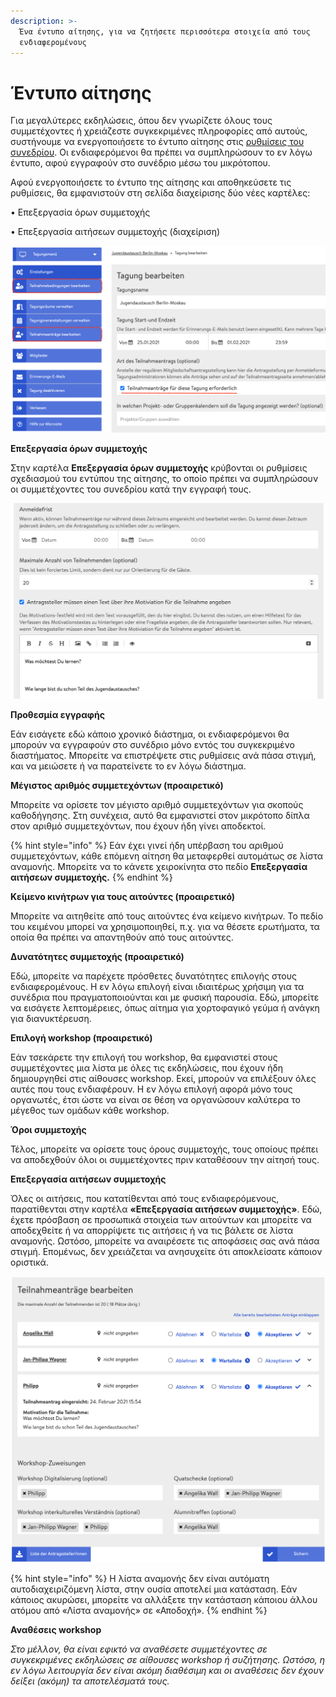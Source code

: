 ```yaml
---
description: >-
  Ένα έντυπο αίτησης, για να ζητήσετε περισσότερα στοιχεία από τους
  ενδιαφερομένους
---
```


# Έντυπο αίτησης

Για μεγαλύτερες εκδηλώσεις, όπου δεν γνωρίζετε όλους τους συμμετέχοντες ή χρειάζεστε συγκεκριμένες πληροφορίες από αυτούς, συστήνουμε να ενεργοποιήσετε το έντυπο αίτησης στις [ρυθμίσεις του συνεδρίου](https://app.gitbook.com/@dina-international/s/manual/v/gre/funktionalitaeten/start). Οι ενδιαφερόμενοι θα πρέπει να συμπληρώσουν το εν λόγω έντυπο, αφού εγγραφούν στο συνέδριο μέσω του μικρότοπου. 

Αφού ενεργοποιήσετε το έντυπο της αίτησης και αποθηκεύσετε τις ρυθμίσεις, θα εμφανιστούν στη σελίδα διαχείρισης δύο νέες καρτέλες: 

• Επεξεργασία όρων συμμετοχής 

• Επεξεργασία αιτήσεων συμμετοχής \(διαχείριση\)

![&#x395;&#x3BD;&#x3B5;&#x3C1;&#x3B3;&#x3BF;&#x3C0;&#x3BF;&#x3AF;&#x3B7;&#x3C3;&#x3B7; &#x3C4;&#x3C9;&#x3BD; &#x3B1;&#x3B9;&#x3C4;&#x3AE;&#x3C3;&#x3B5;&#x3C9;&#x3BD; &#x3C3;&#x3C5;&#x3BC;&#x3BC;&#x3B5;&#x3C4;&#x3BF;&#x3C7;&#x3AE;&#x3C2; &#x3C3;&#x3C4;&#x3B9;&#x3C2; &#x3C1;&#x3C5;&#x3B8;&#x3BC;&#x3AF;&#x3C3;&#x3B5;&#x3B9;&#x3C2;](../../.gitbook/assets/admin-seite-mit-antra-gen.png)

**Επεξεργασία όρων συμμετοχής**

Στην καρτέλα **Επεξεργασία όρων συμμετοχής** κρύβονται οι ρυθμίσεις σχεδιασμού του εντύπου της αίτησης, το οποίο πρέπει να συμπληρώσουν οι συμμετέχοντες του συνεδρίου κατά την εγγραφή τους.

![&#x391;&#x3C0;&#x3CC;&#x3C3;&#x3C0;&#x3B1;&#x3C3;&#x3BC;&#x3B1; &#x3B1;&#x3C0;&#x3CC; &#x3C4;&#x3B9;&#x3C2; &#x3C1;&#x3C5;&#x3B8;&#x3BC;&#x3AF;&#x3C3;&#x3B5;&#x3B9;&#x3C2; &#x3C4;&#x3BF;&#x3C5; &#x3B5;&#x3BD;&#x3C4;&#x3CD;&#x3C0;&#x3BF;&#x3C5; &#x3B1;&#x3AF;&#x3C4;&#x3B7;&#x3C3;&#x3B7;&#x3C2;](../../.gitbook/assets/ausschnitt-teilnahmebedingungen.png)

**Προθεσμία εγγραφής**

Εάν εισάγετε εδώ κάποιο χρονικό διάστημα, οι ενδιαφερόμενοι θα μπορούν να εγγραφούν στο συνέδριο μόνο εντός του συγκεκριμένο διαστήματος. Μπορείτε να επιστρέψετε στις ρυθμίσεις ανά πάσα στιγμή, και να μειώσετε ή να παρατείνετε το εν λόγω διάστημα.

**Μέγιστος αριθμός συμμετεχόντων \(προαιρετικό\)**

Μπορείτε να ορίσετε τον μέγιστο αριθμό συμμετεχόντων για σκοπούς καθοδήγησης. Στη συνέχεια, αυτό θα εμφανιστεί στον μικρότοπο δίπλα στον αριθμό συμμετεχόντων, που έχουν ήδη γίνει αποδεκτοί.

{% hint style="info" %}
Εάν έχει γινεί ήδη υπέρβαση του αριθμού συμμετεχόντων, κάθε επόμενη αίτηση θα μεταφερθεί αυτομάτως σε λίστα αναμονής. Μπορείτε να το κάνετε χειροκίνητα στο πεδίο **Επεξεργασία αιτήσεων συμμετοχής.**
{% endhint %}

**Κείμενο κινήτρων για τους αιτούντες \(προαιρετικό\)**

Μπορείτε να αιτηθείτε από τους αιτούντες ένα κείμενο κινήτρων. Το πεδίο του κειμένου μπορεί να χρησιμοποιηθεί, π.χ. για να θέσετε ερωτήματα, τα οποία θα πρέπει να απαντηθούν από τους αιτούντες.

**Δυνατότητες συμμετοχής \(προαιρετικό\)**

Εδώ, μπορείτε να παρέχετε πρόσθετες δυνατότητες επιλογής στους ενδιαφερομένους. Η εν λόγω επιλογή είναι ιδιαιτέρως χρήσιμη για τα συνέδρια που πραγματοποιούνται και με φυσική παρουσία. Εδώ, μπορείτε να εισάγετε λεπτομέρειες, όπως αίτημα για χορτοφαγικό γεύμα ή ανάγκη για διανυκτέρευση.

**Επιλογή workshop \(προαιρετικό\)**

Εάν τσεκάρετε την επιλογή του workshop, θα εμφανιστεί στους συμμετέχοντες μια λίστα με όλες τις εκδηλώσεις, που έχουν ήδη δημιουργηθεί στις αίθουσες workshop. Εκεί, μπορούν να επιλέξουν όλες αυτές που τους ενδιαφέρουν. Η εν λόγω επιλογή αφορά μόνο τους οργανωτές, έτσι ώστε να είναι σε θέση να οργανώσουν καλύτερα το μέγεθος των ομάδων κάθε workshop.

**Όροι συμμετοχής**

Τέλος, μπορείτε να ορίσετε τους όρους συμμετοχής, τους οποίους πρέπει να αποδεχθούν όλοι οι συμμετέχοντες πριν καταθέσουν την αίτησή τους.

**Επεξεργασία αιτήσεων συμμετοχής**

Όλες οι αιτήσεις, που κατατίθενται από τους ενδιαφερόμενους, παρατίθενται στην καρτέλα **«Επεξεργασία αιτήσεων συμμετοχής»**. Εδώ, έχετε πρόσβαση σε προσωπικά στοιχεία των αιτούντων και μπορείτε να αποδεχθείτε ή να απορρίψετε τις αιτήσεις ή να τις βάλετε σε λίστα αναμονής. Ωστόσο, μπορείτε να αναιρέσετε τις αποφάσεις σας ανά πάσα στιγμή. Επομένως, δεν χρειάζεται να ανησυχείτε ότι αποκλείσατε κάποιον οριστικά.

![](../../.gitbook/assets/teilnahmeantra-ge-verwalten.png)

{% hint style="info" %}
Η λίστα αναμονής δεν είναι αυτόματη αυτοδιαχειριζόμενη λίστα, στην ουσία αποτελεί μια κατάσταση. Εάν κάποιος ακυρώσει, μπορείτε να αλλάξετε την κατάσταση κάποιου άλλου ατόμου από «Λίστα αναμονής» σε «Αποδοχή».
{% endhint %}

**Αναθέσεις workshop**

_Στο μέλλον, θα είναι εφικτό να αναθέσετε συμμετέχοντες σε συγκεκριμένες εκδηλώσεις σε αίθουσες workshop ή συζήτησης. Ωστόσο, η εν λόγω λειτουργία δεν είναι ακόμη διαθέσιμη και οι αναθέσεις δεν έχουν δείξει \(ακόμη\) τα αποτελέσματά τους._

